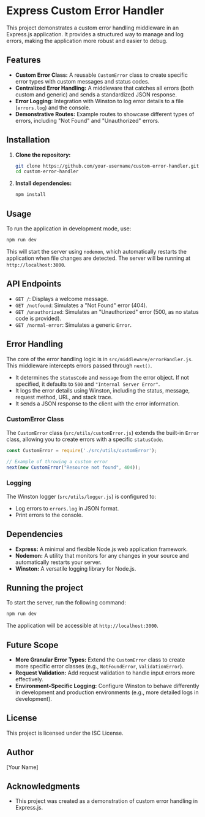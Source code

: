 
# Express Custom Error Handler

This project demonstrates a custom error handling middleware in an Express.js application. It provides a structured way to manage and log errors, making the application more robust and easier to debug.

## Features

- **Custom Error Class:** A reusable `CustomError` class to create specific error types with custom messages and status codes.
- **Centralized Error Handling:** A middleware that catches all errors (both custom and generic) and sends a standardized JSON response.
- **Error Logging:** Integration with Winston to log error details to a file (`errors.log`) and the console.
- **Demonstrative Routes:** Example routes to showcase different types of errors, including "Not Found" and "Unauthorized" errors.

## Installation

1. **Clone the repository:**
   ```bash
   git clone https://github.com/your-username/custom-error-handler.git
   cd custom-error-handler
   ```

2. **Install dependencies:**
   ```bash
   npm install
   ```

## Usage

To run the application in development mode, use:

```bash
npm run dev
```

This will start the server using `nodemon`, which automatically restarts the application when file changes are detected. The server will be running at `http://localhost:3000`.

## API Endpoints

- `GET /`: Displays a welcome message.
- `GET /notfound`: Simulates a "Not Found" error (404).
- `GET /unauthorized`: Simulates an "Unauthorized" error (500, as no status code is provided).
- `GET /normal-error`: Simulates a generic `Error`.

## Error Handling

The core of the error handling logic is in `src/middleware/errorHandler.js`. This middleware intercepts errors passed through `next()`.

- It determines the `statusCode` and `message` from the error object. If not specified, it defaults to `500` and `"Internal Server Error"`.
- It logs the error details using Winston, including the status, message, request method, URL, and stack trace.
- It sends a JSON response to the client with the error information.

### CustomError Class

The `CustomError` class (`src/utils/customError.js`) extends the built-in `Error` class, allowing you to create errors with a specific `statusCode`.

```javascript
const CustomError = require('./src/utils/customError');

// Example of throwing a custom error
next(new CustomError("Resource not found", 404));
```

### Logging

The Winston logger (`src/utils/logger.js`) is configured to:

- Log errors to `errors.log` in JSON format.
- Print errors to the console.

## Dependencies

- **Express:** A minimal and flexible Node.js web application framework.
- **Nodemon:** A utility that monitors for any changes in your source and automatically restarts your server.
- **Winston:** A versatile logging library for Node.js.

## Running the project

To start the server, run the following command:

```bash
npm run dev
```

The application will be accessible at `http://localhost:3000`.

## Future Scope

- **More Granular Error Types:** Extend the `CustomError` class to create more specific error classes (e.g., `NotFoundError`, `ValidationError`).
- **Request Validation:** Add request validation to handle input errors more effectively.
- **Environment-Specific Logging:** Configure Winston to behave differently in development and production environments (e.g., more detailed logs in development).

## License

This project is licensed under the ISC License.

## Author

[Your Name]

## Acknowledgments

- This project was created as a demonstration of custom error handling in Express.js.
